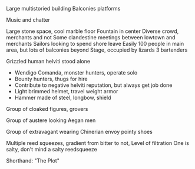 Large multistoried building
Balconies platforms

Music and chatter

Large stone space, cool marble floor
Fountain in center
Diverse crowd, merchants and not
Some clandestine meetings between lowtown and merchants
Sailors looking to spend shore leave
Easily 100 people in main area, but lots of balconies beyond
Stage, occupied by lizards
3 bartenders


Grizzled human helviti stood alone
- Wendigo Comanda, monster hunters, operate solo
- Bounty hunters, thugs for hire
- Contribute to negative helviti reputation, but always get job done
- Light brimmed helmet, travel weight armor
- Hammer made of steel, longbow, shield

Group of cloaked figures, grovers

Group of austere looking Aegan men

Group of extravagant wearing Chinerian envoy pointy shoes


Multiple reed squeezes, gradient from bitter to not, Level of filtration
One is salty, don't mind a salty reedsqueeze

Shorthand: "The Plot"

